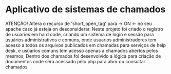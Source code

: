 # Aplicativo de sistemas de chamados

ATENÇÂO! Altera o recurso de 'short_open_tag' para -> ON <- no seu apache caso já esteja on desconsiderar.
Neste projeto foi criado o registro de usúarios em hard code, criando um sistema de login e sessão para usuários administrativos e comuns,
onde usuarios administradores tem acesso a todos os arquivos publicados em chamadas para serviços de help desk, e usúarios comuns tem acesso apenas a chamados abertos pelos mesmos,
Dentro dos chamados foi desenvolvido a lógica para criação de documentos onde sera acessado pelo php para abrir ou consultar chamados
